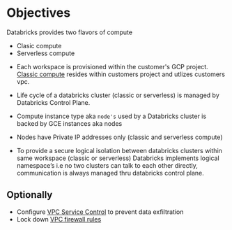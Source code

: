 # Objectives
Databricks provides two flavors of compute
- Clasic compute
- Serverless compute

* Each workspace is provisioned within the customer's GCP project. [Classic compute](https://docs.gcp.databricks.com/clusters/index.html) resides within customers project and utlizes customers vpc.
* Life cycle of a databricks cluster (classic or serverless) is managed by Databricks Control Plane.
* Compute instance type aka `node's` used by a Databricks cluster is backed by GCE instances aka nodes
* Nodes have Private IP addresses only (classic and serverless compute)
  
* To provide a secure logical isolation between databricks clusters within same workspace (classic or serverless) Databricks implements logical namespace’s i.e no two clusters can talk to each other directly, communication is always managed thru databricks control plane.

## Optionally
* Configure [VPC Service Control](./security/Configure-VPC-SC.md) to prevent data exfiltration
* Lock down [VPC firewall rules](./security/LockDown-VPC-Firewall-Rules.md)
  